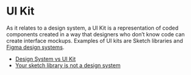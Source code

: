 # UI Kit

As it relates to a design system, a UI Kit is a representation of coded components created in a way that designers who don’t know code can create interface mockups. Examples of UI kits are Sketch libraries and [Figma design systems](https://www.figma.com/blog/how-to-build-your-design-system-in-figma/).


- [Design System vs UI Kit](https://uigstudio.com/insights/design-system-vs-ui-kit)
- [Your sketch library is not a design system](http://bradfrost.com/blog/post/your-sketch-library-is-not-a-design-system/)
